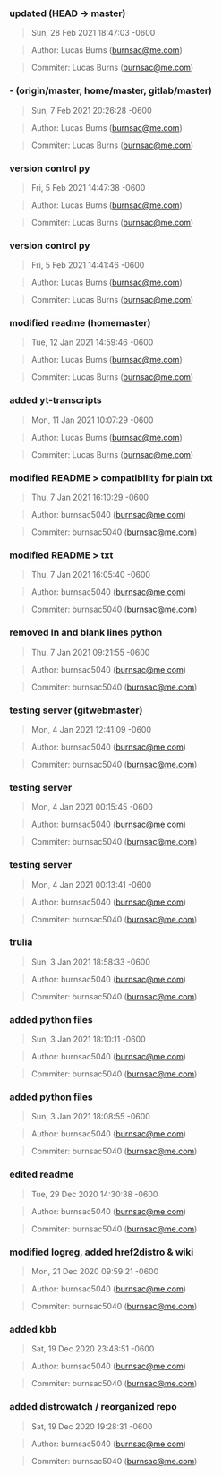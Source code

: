 ### updated (HEAD -> master)
>Sun, 28 Feb 2021 18:47:03 -0600

>Author: Lucas Burns (burnsac@me.com)

>Commiter: Lucas Burns (burnsac@me.com)




### - (origin/master, home/master, gitlab/master)
>Sun, 7 Feb 2021 20:26:28 -0600

>Author: Lucas Burns (burnsac@me.com)

>Commiter: Lucas Burns (burnsac@me.com)




### version control py
>Fri, 5 Feb 2021 14:47:38 -0600

>Author: Lucas Burns (burnsac@me.com)

>Commiter: Lucas Burns (burnsac@me.com)




### version control py
>Fri, 5 Feb 2021 14:41:46 -0600

>Author: Lucas Burns (burnsac@me.com)

>Commiter: Lucas Burns (burnsac@me.com)




### modified readme (homemaster)
>Tue, 12 Jan 2021 14:59:46 -0600

>Author: Lucas Burns (burnsac@me.com)

>Commiter: Lucas Burns (burnsac@me.com)




### added yt-transcripts
>Mon, 11 Jan 2021 10:07:29 -0600

>Author: Lucas Burns (burnsac@me.com)

>Commiter: Lucas Burns (burnsac@me.com)




### modified README > compatibility for plain txt
>Thu, 7 Jan 2021 16:10:29 -0600

>Author: burnsac5040 (burnsac@me.com)

>Commiter: burnsac5040 (burnsac@me.com)




### modified README > txt
>Thu, 7 Jan 2021 16:05:40 -0600

>Author: burnsac5040 (burnsac@me.com)

>Commiter: burnsac5040 (burnsac@me.com)




### removed In and blank lines python
>Thu, 7 Jan 2021 09:21:55 -0600

>Author: burnsac5040 (burnsac@me.com)

>Commiter: burnsac5040 (burnsac@me.com)




### testing server (gitwebmaster)
>Mon, 4 Jan 2021 12:41:09 -0600

>Author: burnsac5040 (burnsac@me.com)

>Commiter: burnsac5040 (burnsac@me.com)




### testing server
>Mon, 4 Jan 2021 00:15:45 -0600

>Author: burnsac5040 (burnsac@me.com)

>Commiter: burnsac5040 (burnsac@me.com)




### testing server
>Mon, 4 Jan 2021 00:13:41 -0600

>Author: burnsac5040 (burnsac@me.com)

>Commiter: burnsac5040 (burnsac@me.com)




### trulia
>Sun, 3 Jan 2021 18:58:33 -0600

>Author: burnsac5040 (burnsac@me.com)

>Commiter: burnsac5040 (burnsac@me.com)




### added python files
>Sun, 3 Jan 2021 18:10:11 -0600

>Author: burnsac5040 (burnsac@me.com)

>Commiter: burnsac5040 (burnsac@me.com)




### added python files
>Sun, 3 Jan 2021 18:08:55 -0600

>Author: burnsac5040 (burnsac@me.com)

>Commiter: burnsac5040 (burnsac@me.com)




### edited readme
>Tue, 29 Dec 2020 14:30:38 -0600

>Author: burnsac5040 (burnsac@me.com)

>Commiter: burnsac5040 (burnsac@me.com)




### modified logreg, added href2distro & wiki
>Mon, 21 Dec 2020 09:59:21 -0600

>Author: burnsac5040 (burnsac@me.com)

>Commiter: burnsac5040 (burnsac@me.com)




### added kbb
>Sat, 19 Dec 2020 23:48:51 -0600

>Author: burnsac5040 (burnsac@me.com)

>Commiter: burnsac5040 (burnsac@me.com)




### added distrowatch / reorganized repo
>Sat, 19 Dec 2020 19:28:31 -0600

>Author: burnsac5040 (burnsac@me.com)

>Commiter: burnsac5040 (burnsac@me.com)




